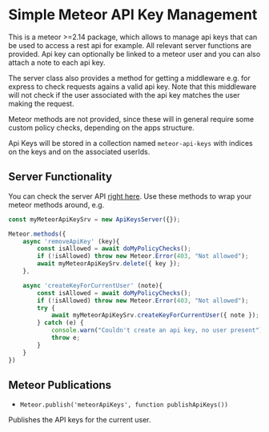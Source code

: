 # Simple Meteor API Key Management

This is a meteor >=2.14 package, which allows to manage api keys that can be used to access a rest api for example. 
All relevant server functions are provided. Api key can optionally be linked to a meteor user and you can also
attach a note to each api key.

The server class also provides a method for getting a middleware e.g. for express to check requests agains a valid api key.
Note that this middleware will not check if the user associated with the api key matches the user making the request.

Meteor methods are not provided, since these will in general require some custom policy checks, depending on the apps 
structure. 

Api Keys will be stored in a collection named `meteor-api-keys` with indices on the keys and on the associated userIds.

## Server Functionality

You can check the server API [right here](API.md). Use these methods to wrap your meteor methods around, e.g. 
```javascript
const myMeteorApiKeySrv = new ApiKeysServer({});

Meteor.methods({
    async 'removeApiKey' (key){
        const isAllowed = await doMyPolicyChecks();
        if (!isAllowed) throw new Meteor.Error(403, "Not allowed");
        await myMeteorApiKeySrv.delete({ key });
    },

    async 'createKeyForCurrentUser' (note){
        const isAllowed = await doMyPolicyChecks();
        if (!isAllowed) throw new Meteor.Error(403, "Not allowed");
        try {
            await myMeteorApiKeySrv.createKeyForCurrentUser({ note });
        } catch (e) {
            console.warn("Couldn't create an api key, no user present");
            throw e;
        }
    }
})
```

## Meteor Publications

- `Meteor.publish('meteorApiKeys', function publishApiKeys())`

Publishes the API keys for the current user.
